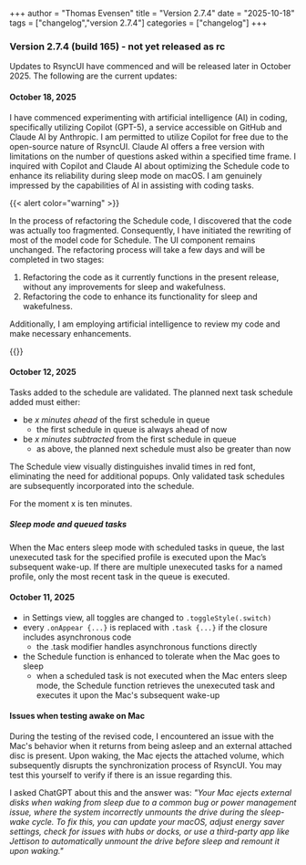 +++
author = "Thomas Evensen"
title = "Version 2.7.4"
date = "2025-10-18"
tags = ["changelog","version 2.7.4"]
categories = ["changelog"]
+++

### Version 2.7.4 (build 165) - not yet released as rc

Updates to RsyncUI have commenced and will be released later in October 2025. The following are the current updates:

#### October 18, 2025

I have commenced experimenting with artificial intelligence (AI) in coding, specifically utilizing Copilot (GPT-5), a service accessible on GitHub and Claude AI by Anthropic. I am permitted to utilize Copilot for free due to the open-source nature of RsyncUI. Claude AI offers a free version with limitations on the number of questions asked within a specified time frame. I inquired with Copilot and Claude AI about optimizing the Schedule code to enhance its reliability during sleep mode on macOS. I am genuinely impressed by the capabilities of AI in assisting with coding tasks.

{{< alert color="warning" >}}

In the process of refactoring the Schedule code, I discovered that the code was actually too fragmented. Consequently, I have initiated the rewriting of most of the model code for Schedule. The UI component remains unchanged. The refactoring process will take a few days and will be completed in two stages:

1. Refactoring the code as it currently functions in the present release, without any improvements for sleep and wakefulness.
2. Refactoring the code to enhance its functionality for sleep and wakefulness.

Additionally, I am employing artificial intelligence to review my code and make necessary enhancements.

{{</alert >}}

#### October 12, 2025

Tasks added to the schedule are validated. The planned next task schedule added must either:

- be *x minutes ahead* of the first schedule in queue
	- the first schedule in queue is always ahead of now	
- be *x minutes subtracted* from the first schedule in queue
	- as above, the planned next schedule must also be greater than now

The Schedule view visually distinguishes invalid times in red font, eliminating the need for additional popups. Only validated task schedules are subsequently incorporated into the schedule.

For the moment x is ten minutes.

##### Sleep mode and queued tasks

When the Mac enters sleep mode with scheduled tasks in queue, the last unexecuted task for the specified profile is executed upon the Mac’s subsequent wake-up. If there are multiple unexecuted tasks for a named profile, only the most recent task in the queue is executed. 

#### October 11, 2025

- in Settings view, all toggles are changed to `.toggleStyle(.switch)`
- every `.onAppear {...}` is replaced with `.task {...}` if the closure includes asynchronous code
	- the .task modifier handles asynchronous functions directly
- the Schedule function is enhanced to tolerate when the Mac goes to sleep
	- when a scheduled task is not executed when the Mac enters sleep mode, the Schedule function retrieves the unexecuted task and executes it upon the Mac's subsequent wake-up

#### Issues when testing awake on Mac

During the testing of the revised code, I encountered an issue with the Mac's behavior when it returns from being asleep and an external attached disc is present. Upon waking, the Mac ejects the attached volume, which subsequently disrupts the synchronization process of RsyncUI. You may test this yourself to verify if there is an issue regarding this.

I asked ChatGPT about this and the answer was: *"Your Mac ejects external disks when waking from sleep due to a common bug or power management issue, where the system incorrectly unmounts the drive during the sleep-wake cycle. To fix this, you can update your macOS, adjust energy saver settings, check for issues with hubs or docks, or use a third-party app like Jettison to automatically unmount the drive before sleep and remount it upon waking."*
